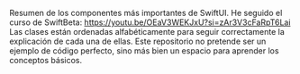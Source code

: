 Resumen de los componentes más importantes de SwiftUI. He seguido el curso de SwiftBeta: https://youtu.be/OEaV3WEKJxU?si=zAr3V3cFaRpT6Lai
Las clases están ordenadas alfabéticamente para seguir correctamente la explicación de cada una de ellas.
Este repositorio no pretende ser un ejemplo de código perfecto, sino más bien un espacio para aprender los conceptos básicos.
